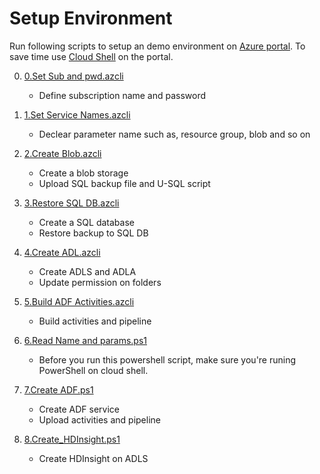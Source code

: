 # Setup Environment

Run following scripts to setup an demo environment on [Azure portal](https://portal.azure.com).
To save time use [Cloud Shell](https://azure.microsoft.com/en-us/features/cloud-shell/) on the portal.

0. [0.Set Sub and pwd.azcli]('https://raw.githubusercontent.com/xlegend1024/az-dataprocess-demo/master/0.Set_and_pwd.azcli')
    - Define subscription name and password 

1. [1.Set Service Names.azcli](https://raw.githubusercontent.com/xlegend1024/az-dataprocess-demo/master/1.Set_Service_Names.azcli)
    - Declear parameter name such as, resource group, blob and so on

1. [2.Create Blob.azcli](https://raw.githubusercontent.com/xlegend1024/az-dataprocess-demo/master/2.Create_Blob.azcli)
    - Create a blob storage 
    - Upload SQL backup file and U-SQL script

1. [3.Restore SQL DB.azcli](https://raw.githubusercontent.com/xlegend1024/az-dataprocess-demo/master/3.Restore_SQL_DB.azcli)
    - Create a SQL database 
    - Restore backup to SQL DB

1. [4.Create ADL.azcli](https://raw.githubusercontent.com/xlegend1024/az-dataprocess-demo/master/4.Create_ADL.azcli)
    - Create ADLS and ADLA
    - Update permission on folders

1. [5.Build ADF Activities.azcli](https://raw.githubusercontent.com/xlegend1024/az-dataprocess-demo/master/5.Build_ADF_Activities.azcli)
    - Build activities and pipeline

1. [6.Read Name and params.ps1](https://raw.githubusercontent.com/xlegend1024/az-dataprocess-demo/master/6.Read_Name_and_params.ps1)
    - Before you run this powershell script, make sure you're runing PowerShell on cloud shell.

1. [7.Create ADF.ps1](https://raw.githubusercontent.com/xlegend1024/az-dataprocess-demo/master/7.Create_ADF.ps1)
    - Create ADF service
    - Upload activities and pipeline

1. [8.Create_HDInsight.ps1](https://raw.githubusercontent.com/xlegend1024/az-dataprocess-demo/master/8.Create_HDInsight.ps1)
    - Create HDInsight on ADLS
